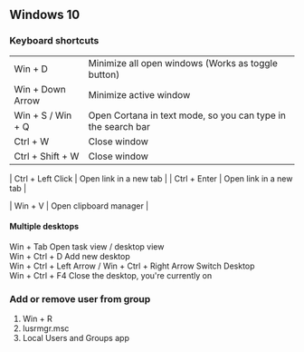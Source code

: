## Windows 10

### Keyboard shortcuts
| | |
| - | - |
| Win + D | Minimize all open windows (Works as toggle button) |
| Win + Down Arrow | Minimize active window |
| Win + S / Win + Q | Open Cortana in text mode, so you can type in the search bar |
| Ctrl + W | Close window |
| Ctrl + Shift + W | Close window |

| Ctrl + Left Click | Open link in a new tab |
| Ctrl + Enter | Open link in a new tab |

| Win + V | Open clipboard manager |

#### Multiple desktops
Win + Tab       Open task view / desktop view    \
Win + Ctrl + D  Add new desktop\
Win + Ctrl + Left Arrow / Win + Ctrl + Right Arrow  Switch Desktop\
Win + Ctrl + F4 Close the desktop, you're currently on


### Add or remove user from group
1. Win + R
2. lusrmgr.msc
3. Local Users and Groups app